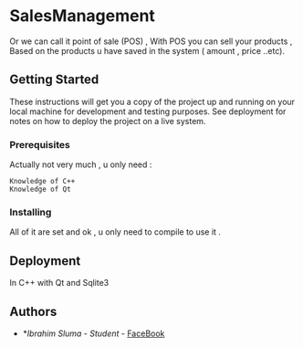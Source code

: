 # SalesManagement
Or we can call it point of sale (POS) , With POS you can sell your products , Based on the products u have saved in the system ( amount , price ..etc).

## Getting Started
These instructions will get you a copy of the project up and running on your local machine for development and testing purposes. See deployment for notes on how to deploy the project on a live system.

### Prerequisites
Actually not very much , u only need :
```
Knowledge of C++ 
Knowledge of Qt
```

### Installing
All of it are set and ok , u only need to compile to use it .

## Deployment
In C++ with Qt and Sqlite3 

## Authors
* **Ibrahim Sluma* - *Student* - [FaceBook](https://www.facebook.com/ibrahim.sluma)
